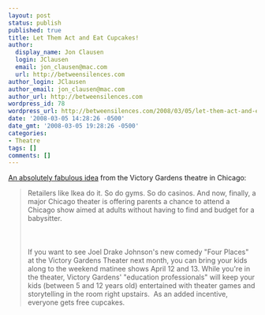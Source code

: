```yaml
---
layout: post
status: publish
published: true
title: Let Them Act and Eat Cupcakes!
author:
  display_name: Jon Clausen
  login: JClausen
  email: jon_clausen@mac.com
  url: http://betweensilences.com
author_login: JClausen
author_email: jon_clausen@mac.com
author_url: http://betweensilences.com
wordpress_id: 78
wordpress_url: http://betweensilences.com/2008/03/05/let-them-act-and-eat-cupcakes/
date: '2008-03-05 14:28:26 -0500'
date_gmt: '2008-03-05 19:28:26 -0500'
categories:
- Theatre
tags: []
comments: []
---
```

<p><a href="http://leisureblogs.chicagotribune.com/the_theater_loop/2008/03/adult-theater-w.html">An absolutely fabulous idea</a> from the Victory Gardens theatre in Chicago:</p>
<blockquote cite="http://leisureblogs.chicagotribune.com/the_theater_loop/2008/03/adult-theater-w.html"><p>
Retailers like Ikea do it. So do gyms. So do casinos. And now, finally, a major Chicago theater is offering parents a chance to attend a Chicago show aimed at adults without having to find and budget for a babysitter.<br />
<br/><br/><br />
If you want to see Joel Drake Johnson's new comedy "Four Places" at the Victory Gardens Theater next month, you can bring your kids along to the weekend matinee shows April 12 and 13. While you're in the theater, Victory Gardens' "education professionals" will keep your kids (between 5 and 12 years old) entertained with theater games and storytelling in the room right upstairs.  As an added incentive, everyone gets free cupcakes.
</p></blockquote>

